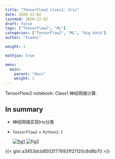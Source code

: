 ```yaml
---
title: "TensorFlow2 class1: Iris"
date: 2020-12-02
lastmod: 2020-12-02
draft: false
tags: ["TensorFlow2", "ML"]
categories: ["TensorFlow2", "ML", "big data"]
author: "Xiaoni"

weight: 1

mathjax: true

menu:
  main:
    parent: "docs"
    weight: 1
---
```


TensorFlow2 notebook: Class1 神经网络计算.

<!--more-->

## In summary

- 神经网络实现Iris分类
- `TensorFlow2` + `Python3.7`

  [![fig1](fig1.png)](https://gist.github.com/xiaonilee/a3453dcb8502f776931f21120c8d8b70)
  ![fig2](fig2.png)

{{< gist a3453dcb8502f776931f21120c8d8b70 >}}


  